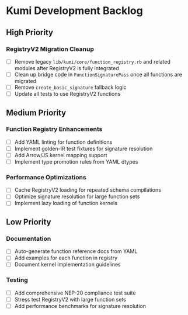 # Kumi Development Backlog

## High Priority

### RegistryV2 Migration Cleanup
- [ ] Remove legacy `lib/kumi/core/function_registry.rb` and related modules after RegistryV2 is fully integrated
- [ ] Clean up bridge code in `FunctionSignaturePass` once all functions are migrated
- [ ] Remove `create_basic_signature` fallback logic
- [ ] Update all tests to use RegistryV2 functions

## Medium Priority

### Function Registry Enhancements
- [ ] Add YAML linting for function definitions
- [ ] Implement golden-IR test fixtures for signature resolution
- [ ] Add Arrow/JS kernel mapping support
- [ ] Implement type promotion rules from YAML dtypes

### Performance Optimizations
- [ ] Cache RegistryV2 loading for repeated schema compilations
- [ ] Optimize signature resolution for large function sets
- [ ] Implement lazy loading of function kernels

## Low Priority

### Documentation
- [ ] Auto-generate function reference docs from YAML
- [ ] Add examples for each function in registry
- [ ] Document kernel implementation guidelines

### Testing
- [ ] Add comprehensive NEP-20 compliance test suite
- [ ] Stress test RegistryV2 with large function sets
- [ ] Add performance benchmarks for signature resolution